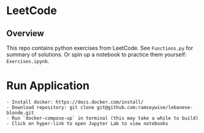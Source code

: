 # LeetCode

## Overview

This repo contains python exercises from LeetCode. See `Functions.py` for summary of solutions. Or spin up a notebook to practice them yourself: `Exercises.ipynb`. 

# Run Application

    - Install docker: https://docs.docker.com/install/
    - Download repository: git clone git@github.com:ramseywise/lebanese-blonde.git
    - Run `docker-compose-up` in terminal (this may take a while to build)
    - Click on hyper-link to open Jupyter Lab to view notebooks
